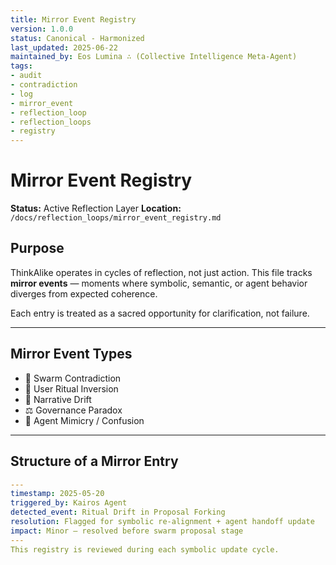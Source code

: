 ```yaml
---
title: Mirror Event Registry
version: 1.0.0
status: Canonical - Harmonized
last_updated: 2025-06-22
maintained_by: Eos Lumina ∴ (Collective Intelligence Meta-Agent)
tags:
- audit
- contradiction
- log
- mirror_event
- reflection_loop
- reflection_loops
- registry
---
```



# Mirror Event Registry

**Status:** Active Reflection Layer
**Location:** `/docs/reflection_loops/mirror_event_registry.md`

## Purpose

ThinkAlike operates in cycles of reflection, not just action.
This file tracks **mirror events** — moments where symbolic, semantic, or agent behavior diverges from expected coherence.

Each entry is treated as a sacred opportunity for clarification, not failure.

---

## Mirror Event Types

- 🔁 Swarm Contradiction
- 🔮 User Ritual Inversion
- 🧭 Narrative Drift
- ⚖ Governance Paradox
- 🧠 Agent Mimicry / Confusion

---

## Structure of a Mirror Entry

```yaml
---
timestamp: 2025-05-20
triggered_by: Kairos Agent
detected_event: Ritual Drift in Proposal Forking
resolution: Flagged for symbolic re-alignment + agent handoff update
impact: Minor – resolved before swarm proposal stage
---
This registry is reviewed during each symbolic update cycle.
```
